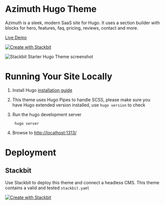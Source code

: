 # Azimuth Hugo Theme

Azimuth is a sleek, modern SaaS site for Hugo. It uses a section builder with blocks for hero, features, faq, pricing, reviews, contact and more.

[Live Demo](https://themes.stackbit.com/demos/azimuth/?demo=jstazimuthhugo)

[![Create with Stackbit](https://assets.stackbit.com/badge/create-with-stackbit.svg)](https://app.stackbit.com/create?theme=https://github.com/stackbit-themes/azimuth-hugo&utm_source=github&utm_medium=referral&utm_campaign=custom_themes&utm_content=readme)

![Stackbit Starter Hugo Theme screenshot](https://themes.stackbit.com/images/azimuth-demo-1024x768.png)


# Running Your Site Locally

1. Install Hugo [installation guide](https://gohugo.io/getting-started/installing/)

2. This theme uses Hugo Pipes to handle SCSS, please make sure you have Hugo extended version installed, use `hugo version` to check

3. Run the hugo development server

        hugo server

4. Browse to [http://localhost:1313/](http://localhost:1313/)

# Deployment

## Stackbit

Use Stackbit to deploy this theme and connect a headless CMS. This theme contains a valid and tested `stackbit.yaml`

[![Create with Stackbit](https://assets.stackbit.com/badge/create-with-stackbit.svg)](https://app.stackbit.com/create?theme=https://github.com/stackbit-themes/azimuth-hugo&utm_source=github&utm_medium=referral&utm_campaign=custom_themes&utm_content=readme)
